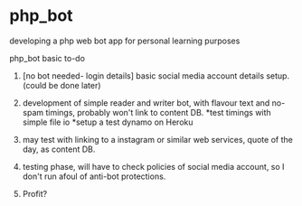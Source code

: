 # php_bot
developing a php web bot app for personal learning purposes

php_bot basic to-do
1. [no bot needed- login details] basic social media account details setup. (could be done later)

2. development of simple reader and writer bot, with flavour text and no-spam timings, probably won't link to content DB.
    *test timings with simple file io
    *setup a test dynamo on Heroku

3. may test with linking to a instagram or similar web services, quote of the day, as content DB.

4. testing phase, will have to check policies of social media account, so I don't run afoul of anti-bot protections.

5. Profit?
